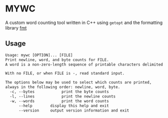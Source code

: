 # MYWC

A custom word counting tool
written in C++ using `getopt`
and the formatting library [fmt](https://github.com/fmtlib/fmt)

## Usage

```txt
Usage: mywc [OPTION]... [FILE]
Print newline, word, and byte counts for FILE.
A word is a non-zero-length sequence of printable characters delimited by white space.

With no FILE, or when FILE is -, read standard input.

The options below may be used to select which counts are printed,
always in the following order: newline, word, byte.
  -c, --bytes            print the byte counts
  -l, --lines            print the newline counts
  -w, --words            print the word counts
      --help        display this help and exit
      --version     output version information and exit
```
